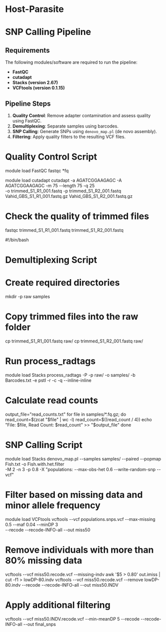 # Host-Parasite
# SNP Calling Pipeline

## Requirements
The following modules/software are required to run the pipeline:
- **FastQC**
- **cutadapt**
- **Stacks (version 2.67)**
- **VCFtools (version 0.1.15)**

## Pipeline Steps
1. **Quality Control**: Remove adapter contamination and assess quality using FastQC.
2. **Demultiplexing**: Separate samples using barcodes.
3. **SNP Calling**: Generate SNPs using `denovo_map.pl` (de novo assembly).
4. **Filtering**: Apply quality filters to the resulting VCF files.


# Quality Control Script

module load FastQC
fastqc *fq

module load cutadapt
cutadapt -a AGATCGGAAGAGC -A AGATCGGAAGAGC -m 75 --length 75 -q 25 \
    -o trimmed_S1_R1_001.fastq -p trimmed_S1_R2_001.fastq \
    Vahid_GBS_S1_R1_001.fastq.gz Vahid_GBS_S1_R2_001.fastq.gz

# Check the quality of trimmed files
fastqc trimmed_S1_R1_001.fastq trimmed_S1_R2_001.fastq

#!/bin/bash
# Demultiplexing Script

# Create required directories
mkdir -p raw samples

# Copy trimmed files into the raw folder
cp trimmed_S1_R1_001.fastq raw/
cp trimmed_S1_R2_001.fastq raw/

# Run process_radtags
module load Stacks
process_radtags -P -p raw/ -o samples/ -b Barcodes.txt -e pstI -r -c -q --inline-inline

# Calculate read counts
output_file="read_counts.txt"
for file in samples/*.fq.gz; do
    read_count=$(zcat "$file" | wc -l)
    read_count=$((read_count / 4))
    echo "File: $file, Read Count: $read_count" >> "$output_file"
done

# SNP Calling Script

module load Stacks
denovo_map.pl --samples samples/ --paired --popmap Fish.txt -o Fish.with.het.filter \
    -M 2 -n 3 -p 0.8 -X "populations: --max-obs-het 0.6 --write-random-snp --vcf"


# Filter based on missing data and minor allele frequency
module load VCFtools
vcftools --vcf populations.snps.vcf --max-missing 0.5 --maf 0.04 --minDP 3 \
    --recode --recode-INFO-all --out miss50

# Remove individuals with more than 80% missing data
vcftools --vcf miss50.recode.vcf --missing-indv
awk '$5 > 0.80' out.imiss | cut -f1 > lowDP-80.indv
vcftools --vcf miss50.recode.vcf --remove lowDP-80.indv --recode --recode-INFO-all --out miss50.INDV

# Apply additional filtering
vcftools --vcf miss50.INDV.recode.vcf --min-meanDP 5 --recode --recode-INFO-all --out final_snps




